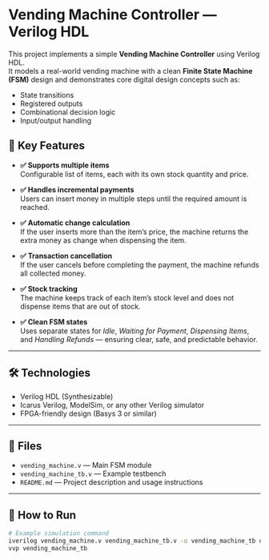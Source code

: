 # Vending Machine Controller — Verilog HDL

This project implements a simple **Vending Machine Controller** using Verilog HDL.  
It models a real-world vending machine with a clean **Finite State Machine (FSM)** design and demonstrates core digital design concepts such as:

- State transitions
- Registered outputs
- Combinational decision logic
- Input/output handling

## 📌 Key Features

- **✅ Supports multiple items**  
  Configurable list of items, each with its own stock quantity and price.

- **✅ Handles incremental payments**  
  Users can insert money in multiple steps until the required amount is reached.

- **✅ Automatic change calculation**  
  If the user inserts more than the item’s price, the machine returns the extra money as change when dispensing the item.

- **✅ Transaction cancellation**  
  If the user cancels before completing the payment, the machine refunds all collected money.

- **✅ Stock tracking**  
  The machine keeps track of each item’s stock level and does not dispense items that are out of stock.

- **✅ Clean FSM states**  
  Uses separate states for *Idle*, *Waiting for Payment*, *Dispensing Items*, and *Handling Refunds* — ensuring clear, safe, and predictable behavior.

---

## 🛠️ Technologies

- Verilog HDL (Synthesizable)
- Icarus Verilog, ModelSim, or any other Verilog simulator
- FPGA-friendly design (Basys 3 or similar)

---

## 📂 Files

- `vending_machine.v` — Main FSM module  
- `vending_machine_tb.v` — Example testbench  
- `README.md` — Project description and usage instructions

---

## 🚀 How to Run

```bash
# Example simulation command
iverilog vending_machine.v vending_machine_tb.v -o vending_machine_tb or iverilog -o test.vvp vending_machine_tb.v
vvp vending_machine_tb
